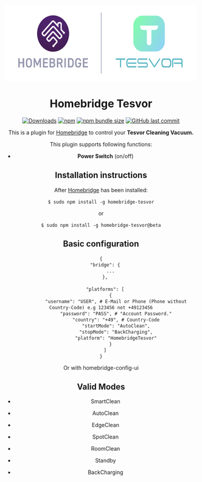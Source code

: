 <p align="center">
  <img src="homebridge-tesvor.png" height="200px">  
</p>
<span align="center">

# Homebridge Tesvor

[![Downloads](https://img.shields.io/npm/dt/homebridge-tesvor)](https://www.npmjs.com/package/homebridge-tesvor)
[![npm](https://img.shields.io/npm/v/homebridge-tesvor?style=flat-square)](https://www.npmjs.com/package/homebridge-tesvor) [![npm bundle size](https://img.shields.io/bundlephobia/min/homebridge-tesvor?style=flat-square)](https://github.com/marcelkordek/homebridge-tesvor)
[![GitHub last commit](https://img.shields.io/github/last-commit/marcelkordek/homebridge-tesvor?style=flat-square)](https://github.com/marcelkordek/homebridge-tesvor)

This is a plugin for [Homebridge](https://github.com/nfarina/homebridge) to control your **Tesvor Cleaning Vacuum.** 

This plugin supports following functions:

- **Power Switch** (on/off)

## Installation instructions
After [Homebridge](https://github.com/nfarina/homebridge) has been installed:

```
$ sudo npm install -g homebridge-tesvor
```

or

```
$ sudo npm install -g homebridge-tesvor@beta
```

## Basic configuration

 ```
{
	"bridge": {
		...
	},

	"platforms": [
        {
            "username": "USER", # E-Mail or Phone (Phone without Country-Code) e.g 123456 not +49123456
            "password": "PASS", # "Account Password."
            "country": "+49", # Country-Code
            "startMode": "AutoClean",
            "stopMode": "BackCharging",
            "platform": "HomebridgeTesvor"
        }
    ]
}

 ```

Or with homebridge-config-ui


## Valid Modes
* SmartClean
* AutoClean
* EdgeClean
* SpotClean
* RoomClean

* Standby
* BackCharging